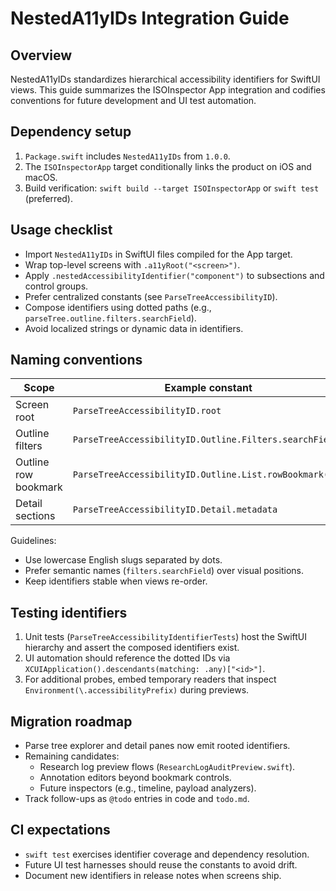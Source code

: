 # NestedA11yIDs Integration Guide

## Overview
NestedA11yIDs standardizes hierarchical accessibility identifiers for SwiftUI views.
This guide summarizes the ISOInspector App integration and codifies conventions for
future development and UI test automation.

## Dependency setup
1. `Package.swift` includes `NestedA11yIDs` from `1.0.0`.
2. The `ISOInspectorApp` target conditionally links the product on iOS and macOS.
3. Build verification: `swift build --target ISOInspectorApp` or `swift test` (preferred).

## Usage checklist
- Import `NestedA11yIDs` in SwiftUI files compiled for the App target.
- Wrap top-level screens with `.a11yRoot("<screen>")`.
- Apply `.nestedAccessibilityIdentifier("component")` to subsections and control groups.
- Prefer centralized constants (see `ParseTreeAccessibilityID`).
- Compose identifiers using dotted paths (e.g., `parseTree.outline.filters.searchField`).
- Avoid localized strings or dynamic data in identifiers.

## Naming conventions
| Scope | Example constant | Resulting ID |
| --- | --- | --- |
| Screen root | `ParseTreeAccessibilityID.root` | `parseTree` |
| Outline filters | `ParseTreeAccessibilityID.Outline.Filters.searchField` | `parseTree.outline.filters.searchField` |
| Outline row bookmark | `ParseTreeAccessibilityID.Outline.List.rowBookmark(42)` | `parseTree.outline.list.row.42.bookmark` |
| Detail sections | `ParseTreeAccessibilityID.Detail.metadata` | `parseTree.detail.metadata` |

Guidelines:
- Use lowercase English slugs separated by dots.
- Prefer semantic names (`filters.searchField`) over visual positions.
- Keep identifiers stable when views re-order.

## Testing identifiers
1. Unit tests (`ParseTreeAccessibilityIdentifierTests`) host the SwiftUI hierarchy and assert the composed identifiers exist.
2. UI automation should reference the dotted IDs via `XCUIApplication().descendants(matching: .any)["<id>"]`.
3. For additional probes, embed temporary readers that inspect `Environment(\.accessibilityPrefix)` during previews.

## Migration roadmap
- Parse tree explorer and detail panes now emit rooted identifiers.
- Remaining candidates:
  - Research log preview flows (`ResearchLogAuditPreview.swift`).
  - Annotation editors beyond bookmark controls.
  - Future inspectors (e.g., timeline, payload analyzers).
- Track follow-ups as `@todo` entries in code and `todo.md`.

## CI expectations
- `swift test` exercises identifier coverage and dependency resolution.
- Future UI test harnesses should reuse the constants to avoid drift.
- Document new identifiers in release notes when screens ship.
